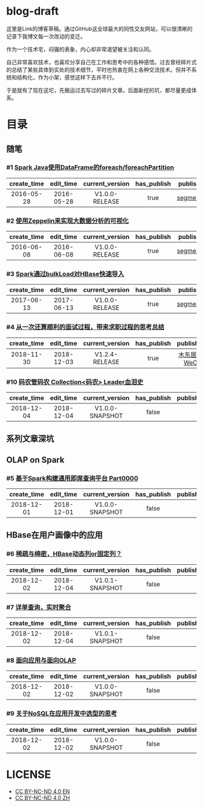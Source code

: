# blog-draft

这里是Link的博客草稿。通过GitHub这全球最大的同性交友网站，可以很清晰的记录下我博文每一次改动的变迁。

作为一个技术宅，闷骚的表象，内心却非常渴望被关注和认同。

自己非常喜欢技术，也喜欢分享自己在工作和思考中的各种感悟。过去曾经碎片式的总结了某些具体到实处的技术细节，平时也热衷在网上各种交流技术。但并不系统和结构化，作为小架，感觉这样下去并不行。

于是就有了现在这坨，先搬运过去写过的碎片文章。后面新挖的坑，都尽量更成体系。

# 目录

## 随笔

### #1 [Spark Java使用DataFrame的foreach/foreachPartition](blogs/spark-foreach-partition-in-java.md)

| create_time | edit_time | current_version | has_publish | publish_urls |
|:-----:|:-----:|:-----:|:-----:|:-----:|
|2016-05-28|2016-05-28|V1.0.0-RELEASE|true|[segmentFault](https://segmentfault.com/a/1190000005365244)|

### #2 [使用Zeppelin来实现大数据分析的可视化](blogs/hello-zeppelin.md)

| create_time | edit_time | current_version | has_publish | publish_urls |
|:-----:|:-----:|:-----:|:-----:|:-----:|
|2016-06-08|2016-06-08|V1.0.0-RELEASE|true|[segmentFault](https://segmentfault.com/a/1190000005673104)|

### #3 [Spark通过bulkLoad对HBase快速导入](blogs/spark-hbase-bulkload.md)

| create_time | edit_time | current_version | has_publish | publish_urls |
|:-----:|:-----:|:-----:|:-----:|:-----:|
|2017-06-13|2017-06-13|V1.0.0-RELEASE|true|[segmentFault](https://segmentfault.com/a/1190000009762041)|

### #4 [从一次还算顺利的面试过程，带来求职过程的思考总结](blogs/my-happy-career.md)

| create_time | edit_time | current_version | has_publish | publish_urls |
|:-----:|:-----:|:-----:|:-----:|:-----:|
|2018-11-30|2018-12-03|V1.2.4-RELEASE|true|[木东居士 on WeChat](https://mp.weixin.qq.com/s/G-QYwuX6qnX8zRFFKIYq6A)|

### #10 [码农管码农 Collection<码农> Leader血泪史](blogs/snapshot/history-of-a-tech-leader.md)

| create_time | edit_time | current_version | has_publish | publish_urls |
|:-----:|:-----:|:-----:|:-----:|:-----:|
|2018-12-04|2018-12-04|V1.0.0-SNAPSHOT|false||

## 系列文章深坑

## OLAP on Spark

### #5 [基于Spark构建通用即席查询平台 Part0000](blogs/snapshot/very-exciting-spark-query-platform-part0000.md)

| create_time | edit_time | current_version | has_publish | publish_urls |
|:-----:|:-----:|:-----:|:-----:|:-----:|
|2018-12-01|2018-12-01|V1.0.0-SNAPSHOT|false||


## HBase在用户画像中的应用

### #6 [稀疏与绵密，HBase动态列or固定列？](blogs/snapshot/how-to-design-hbase-struct.md)

| create_time | edit_time | current_version | has_publish | publish_urls |
|:-----:|:-----:|:-----:|:-----:|:-----:|
|2018-12-02|2018-12-04|V1.0.1-SNAPSHOT|false||

### #7 [详单查询，实时聚合](blogs/snapshot/real_time-query-and-aggregation.md)

| create_time | edit_time | current_version | has_publish | publish_urls |
|:-----:|:-----:|:-----:|:-----:|:-----:|
|2018-12-02|2018-12-04|V1.0.1-SNAPSHOT|false||

### #8 [面向应用与面向OLAP](blogs/snapshot/portrait-application-and-olap.md)

| create_time | edit_time | current_version | has_publish | publish_urls |
|:-----:|:-----:|:-----:|:-----:|:-----:|
|2018-12-02|2018-12-02|V1.0.0-SNAPSHOT|false||

### #9 [关于NoSQL在应用开发中选型的思考](blogs/snapshot/nosql-in-application.md)

| create_time | edit_time | current_version | has_publish | publish_urls |
|:-----:|:-----:|:-----:|:-----:|:-----:|
|2018-12-02|2018-12-02|V1.0.0-SNAPSHOT|false||


# LICENSE
- [CC BY-NC-ND 4.0 EN](./LICENSE_EN.md)
- [CC BY-NC-ND 4.0 ZH](./LICENSE_ZH.md)
